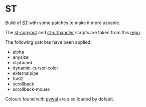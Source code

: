 # ST 

Build of [ST](https://st.suckless.org/) with some patches to make it more useable.

The [st-copyout](st-copyout) and [st-urlhandler](st-urlhandler) scripts are taken from this [repo](https://github.com/LukeSmithxyz/st).

The following patches have been applied:

- alpha
- anysize
- clipboard
- dynamic-cursor-color
- externalpipe
- font2
- scrollback
- scrollback-mouse

Colours found with [pywal](https://github.com/dylanaraps/pywal) are also loaded by default.

